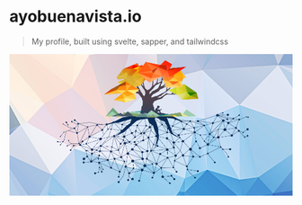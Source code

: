 # ayobuenavista.io

> My profile, built using svelte, sapper, and tailwindcss

![Website Card](https://raw.githubusercontent.com/ayobuenavista/ayobuenavista.github.io/master/twitter_card.png)
